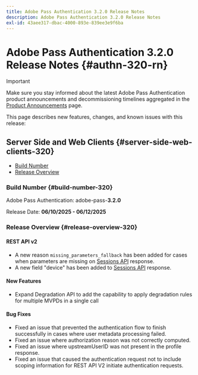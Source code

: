 ```yaml
---
title: Adobe Pass Authentication 3.2.0 Release Notes
description: Adobe Pass Authentication 3.2.0 Release Notes
exl-id: 43aee317-dbac-4000-893e-839ee3e9f6ba
---
```

# Adobe Pass Authentication 3.2.0 Release Notes {#authn-320-rn}

>[!IMPORTANT]
>
> Make sure you stay informed about the latest Adobe Pass Authentication product announcements and decommissioning timelines aggregated in the [Product Announcements](/help/authentication/product-announcements.md) page.

This page describes new features, changes, and known issues with this release:

## Server Side and Web Clients {#server-side-web-clients-320}

* [Build Number](#build-number-320)
* [Release Overview](#release-overview-320)

### Build Number {#build-number-320}

Adobe Pass Authentication: adobe-pass-**3.2.0**

Release Date: **06/10/2025 - 06/12/2025**

### Release Overview {#release-overview-320}

#### REST API v2

* A new reason `missing_parameters_fallback` has been added for cases when parameters are missing on [Sessions API](/help/authentication/integration-guide-programmers/rest-apis/rest-api-v2/apis/sessions-apis/rest-api-v2-sessions-apis-create-authentication-session.md) response.
* A new field "device" has been added to [Sessions API](/help/authentication/integration-guide-programmers/rest-apis/rest-api-v2/apis/sessions-apis/rest-api-v2-sessions-apis-retrieve-authentication-session-information-using-code.md) response.

#### New Features

* Expand Degradation API to add the capability to apply degradation rules for multiple MVPDs in a single call

#### Bug Fixes

* Fixed an issue that prevented the authentication flow to finish successfully in cases where user metadata processing failed.
* Fixed an issue where authorization reason was not correctly computed.
* Fixed an issue where upstreamUserID was not present in the profile response.
* Fixed an issue that caused the authentication request not to include scoping information for REST API V2 initiate authentication requests.
